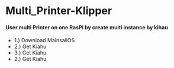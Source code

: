 # Multi_Printer-Klipper

<h4> User multi Printer on one RasPi by create multi instance by kihau </h4>

<ul>
  <li> 1.) Download MainsailOS </li>
  <li> 2.) Get Kiahu </li> 
  <li> 3.) Get Kiahu </li>
  <li> 2.) Get Kiahu </li>
</ul>
